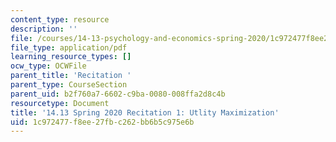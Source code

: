 ```yaml
---
content_type: resource
description: ''
file: /courses/14-13-psychology-and-economics-spring-2020/1c972477f8ee27fbc262bb6b5c975e6b_MIT14_13s20_rec1.pdf
file_type: application/pdf
learning_resource_types: []
ocw_type: OCWFile
parent_title: 'Recitation '
parent_type: CourseSection
parent_uid: b2f760a7-6602-c9ba-0080-008ffa2d8c4b
resourcetype: Document
title: '14.13 Spring 2020 Recitation 1: Utlity Maximization'
uid: 1c972477-f8ee-27fb-c262-bb6b5c975e6b
---
```

